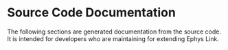 # Source Code Documentation

The following sections are generated documentation from the source code. It is
intended for developers who are maintaining for extending Ephys Link.
